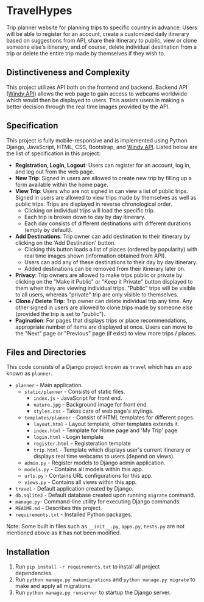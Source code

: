 # TravelHypes
Trip planner website for planning trips to specific country in advance. Users will be able to register for an account, create a customized daily itinerary based on suggestions from API, share their itinerary to public, view or clone someone else's itinerary, and of course, delete individual destination from a trip or delete the entire trip made by themselves if they wish to.

## Distinctiveness and Complexity
This project utilizes API both on the frontend and backend. Backend API ([Windy API](https://api.windy.com/webcams/docs/)) allows the web page to gain access to webcams worldwide which would then be displayed to users. This assists users in making a better decision through the real time images provided by the API.

## Specification
This project is fully mobile-responsive and is implemented using Python Django, JavaScript, HTML, CSS, Bootstrap, and [Windy API](https://api.windy.com/webcams/docs/). Listed below are the list of specification in this project:

- **Registration, Login, Logout**: Users can register for an account, log in, and log out from the web page.
- **New Trip**: Signed in users are allowed to create new trip by filling up a form available within the home page.
- **View Trip**: Users who are not signed in can view a list of public trips. Signed in users are allowed to view trips made by themselves as well as public trips. Trips are displayed in reverse chronological order.
    - Clicking on individual trips will load the specific trip.
    - Each trip is broken down to day by day itinerary.
    - Each day consists of different destinations with different durations (empty by default).
- **Add Destinations**: Trip owner can add destination to their itinerary by clicking on the 'Add Destination' button.
    - Clicking this button loads a list of places (ordered by popularity) with real time images shown (information obtained from API).
    - Users can add any of these destinations to their day by day itinerary.
    - Added destinations can be removed from their itinerary later on.
- **Privacy**: Trip owners are allowed to make trips public or private by clicking on the "Make it Public" or "Keep it Private" button displayed to them when they are viewing individual trips. "Public" trips will be visible to all users, whereas "private" trip are only visible to themselves.
- **Clone / Delete Trip**: Trip owner can delete individual trip any time. Any other signed in users are allowed to clone trips made by someone else (provided the trip is set to "public").
- **Pagination**: For pages that displays trips or place recommendations, appropriate number of items are displayed at once. Users can move to the "Next" page or "Previous" page (if exist) to view more trips / places.

## Files and Directories
This code consists of a Django project known as ```travel``` which has an app known as ```planner```.
- ```planner``` - Main application.
    - ```static/planner``` - Consists of static files.
        - ```index.js``` - JavaScript for front end.
        - ```nature.jpg``` - Background image for front end.
        - ```styles.css``` - Takes care of web page's stylings.
    - ```templates/planner``` - Consist of HTML templates for different pages.
        - ```layout.html``` - Layout template, other templates extends it.
        - ```index.html``` - Template for Home page and 'My Trip' page
        - ```login.html``` - Login template
        - ```register.html``` - Registeration template
        - ```trip.html``` - Template which displays user's current itinerary or displays real time webcams to users (depend on views).
    - ```admin.py``` - Register models to Django admin application.
    - ```models.py``` - Contains all models within this app.
    - ```urls.py``` - Contains URL configurations for this app.
    - ```views.py``` - Contains all views within this app.
- ```travel``` - Default application created by Django.
- ```db.sqlite3``` - Default database created upon running ```migrate``` command.
- ```manage.py```- Command-line utility for executing Django commands.
- ```README.md``` - Describes this project.
- ```requirements.txt``` - Installed Python packages.

Note: Some built in files such as ```__init__.py```, ```apps.py```, ```tests.py``` are not mentioned above as it has not been modified.

## Installation
1. Run ```pip install -r requirements.txt``` to install all project dependencies.
2. Run ```python manage.py makemigrations``` and  ```python manage.py migrate``` to make and apply all migrations.
3. Run ```python manage.py runserver``` to startup the Django server.